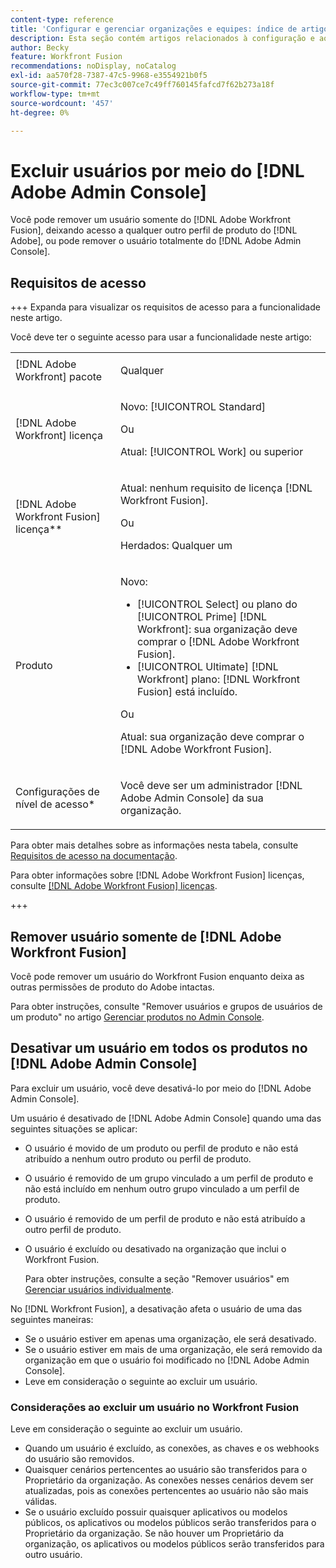 ```yaml
---
content-type: reference
title: 'Configurar e gerenciar organizações e equipes: índice de artigos'
description: Esta seção contém artigos relacionados à configuração e ao gerenciamento de organizações e equipes no Adobe Workfront Fusion.
author: Becky
feature: Workfront Fusion
recommendations: noDisplay, noCatalog
exl-id: aa570f28-7387-47c5-9968-e3554921b0f5
source-git-commit: 77ec3c007ce7c49ff760145fafcd7f62b273a18f
workflow-type: tm+mt
source-wordcount: '457'
ht-degree: 0%

---
```


# Excluir usuários por meio do [!DNL Adobe Admin Console]

Você pode remover um usuário somente do [!DNL Adobe Workfront Fusion], deixando acesso a qualquer outro perfil de produto do [!DNL Adobe], ou pode remover o usuário totalmente do [!DNL Adobe Admin Console].

## Requisitos de acesso

+++ Expanda para visualizar os requisitos de acesso para a funcionalidade neste artigo.

Você deve ter o seguinte acesso para usar a funcionalidade neste artigo:

<table style="table-layout:auto">
 <col> 
 <col> 
 <tbody> 
  <tr> 
   <td role="rowheader">[!DNL Adobe Workfront] pacote</td> 
   <td> <p>Qualquer</p> </td> 
  </tr> 
  <tr data-mc-conditions=""> 
   <td role="rowheader">[!DNL Adobe Workfront] licença</td> 
   <td> <p>Novo: [!UICONTROL Standard]</p><p>Ou</p><p>Atual: [!UICONTROL Work] ou superior</p> </td> 
  </tr> 
  <tr> 
   <td role="rowheader">[!DNL Adobe Workfront Fusion] licença**</td> 
   <td>
   <p>Atual: nenhum requisito de licença [!DNL Workfront Fusion].</p>
   <p>Ou</p>
   <p>Herdados: Qualquer um </p>
   </td> 
  </tr> 
  <tr> 
   <td role="rowheader">Produto</td> 
   <td>
   <p>Novo:</p> <ul><li>[!UICONTROL Select] ou plano do [!UICONTROL Prime] [!DNL Workfront]: sua organização deve comprar o [!DNL Adobe Workfront Fusion].</li><li>[!UICONTROL Ultimate] [!DNL Workfront] plano: [!DNL Workfront Fusion] está incluído.</li></ul>
   <p>Ou</p>
   <p>Atual: sua organização deve comprar o [!DNL Adobe Workfront Fusion].</p>
   </td> 
  </tr>
  <tr data-mc-conditions=""> 
   <td role="rowheader">Configurações de nível de acesso*</td> 
   <td> 
     <p>Você deve ser um administrador [!DNL Adobe Admin Console] da sua organização.</p>
   </td> 
  </tr> 
 </tbody> 
</table>

Para obter mais detalhes sobre as informações nesta tabela, consulte [Requisitos de acesso na documentação](/help/workfront-fusion/references/licenses-and-roles/access-level-requirements-in-documentation.md).

Para obter informações sobre [!DNL Adobe Workfront Fusion] licenças, consulte [[!DNL Adobe Workfront Fusion] licenças](/help/workfront-fusion/set-up-and-manage-workfront-fusion/licensing-operations-overview/license-automation-vs-integration.md).

+++

## Remover usuário somente de [!DNL Adobe Workfront Fusion]

Você pode remover um usuário do Workfront Fusion enquanto deixa as outras permissões de produto do Adobe intactas.

Para obter instruções, consulte &quot;Remover usuários e grupos de usuários de um produto&quot; no artigo [Gerenciar produtos no Admin Console](https://helpx.adobe.com/br/enterprise/using/manage-products.html).

## Desativar um usuário em todos os produtos no [!DNL Adobe Admin Console]

Para excluir um usuário, você deve desativá-lo por meio do [!DNL Adobe Admin Console].

Um usuário é desativado de [!DNL Adobe Admin Console] quando uma das seguintes situações se aplicar:

* O usuário é movido de um produto ou perfil de produto e não está atribuído a nenhum outro produto ou perfil de produto.
* O usuário é removido de um grupo vinculado a um perfil de produto e não está incluído em nenhum outro grupo vinculado a um perfil de produto.
* O usuário é removido de um perfil de produto e não está atribuído a outro perfil de produto.
* O usuário é excluído ou desativado na organização que inclui o Workfront Fusion.

  Para obter instruções, consulte a seção &quot;Remover usuários&quot; em [Gerenciar usuários individualmente](https://helpx.adobe.com/br/enterprise/using/manage-users-individually.html).

No [!DNL Workfront Fusion], a desativação afeta o usuário de uma das seguintes maneiras:

* Se o usuário estiver em apenas uma organização, ele será desativado.
* Se o usuário estiver em mais de uma organização, ele será removido da organização em que o usuário foi modificado no [!DNL Adobe Admin Console].
* Leve em consideração o seguinte ao excluir um usuário.

### Considerações ao excluir um usuário no Workfront Fusion

Leve em consideração o seguinte ao excluir um usuário.

* Quando um usuário é excluído, as conexões, as chaves e os webhooks do usuário são removidos.
* Quaisquer cenários pertencentes ao usuário são transferidos para o Proprietário da organização. As conexões nesses cenários devem ser atualizadas, pois as conexões pertencentes ao usuário não são mais válidas.
* Se o usuário excluído possuir quaisquer aplicativos ou modelos públicos, os aplicativos ou modelos públicos serão transferidos para o Proprietário da organização. Se não houver um Proprietário da organização, os aplicativos ou modelos públicos serão transferidos para outro usuário.
